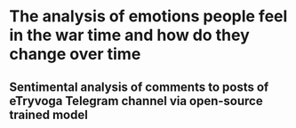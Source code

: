 # The analysis of emotions people feel in the war time and how do they change over time
## Sentimental analysis of comments to posts of eTryvoga Telegram channel via open-source trained model
